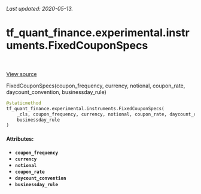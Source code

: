 <!--
This file is generated by a tool. Do not edit directly.
For open-source contributions the docs will be updated automatically.
-->

*Last updated: 2020-05-13.*

<div itemscope itemtype="http://developers.google.com/ReferenceObject">
<meta itemprop="name" content="tf_quant_finance.experimental.instruments.FixedCouponSpecs" />
<meta itemprop="path" content="Stable" />
<meta itemprop="property" content="__new__"/>
</div>

# tf_quant_finance.experimental.instruments.FixedCouponSpecs

<!-- Insert buttons and diff -->

<table class="tfo-notebook-buttons tfo-api" align="left">
</table>

<a target="_blank" href="https://github.com/google/tf-quant-finance/blob/master/tf_quant_finance/experimental/instruments/rates_common.py">View source</a>



FixedCouponSpecs(coupon_frequency, currency, notional, coupon_rate, daycount_convention, businessday_rule)

```python
@staticmethod
tf_quant_finance.experimental.instruments.FixedCouponSpecs(
    _cls, coupon_frequency, currency, notional, coupon_rate, daycount_convention,
    businessday_rule
)
```



<!-- Placeholder for "Used in" -->


#### Attributes:

* <b>`coupon_frequency`</b>
* <b>`currency`</b>
* <b>`notional`</b>
* <b>`coupon_rate`</b>
* <b>`daycount_convention`</b>
* <b>`businessday_rule`</b>


